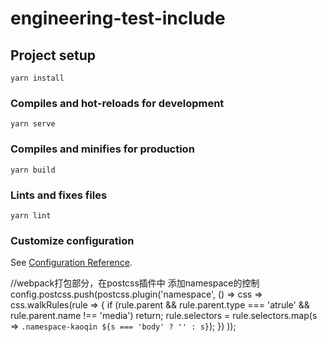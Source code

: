 # engineering-test-include

## Project setup
```
yarn install
```

### Compiles and hot-reloads for development
```
yarn serve
```

### Compiles and minifies for production
```
yarn build
```

### Lints and fixes files
```
yarn lint
```

### Customize configuration
See [Configuration Reference](https://cli.vuejs.org/config/).


//webpack打包部分，在postcss插件中 添加namespace的控制
config.postcss.push(postcss.plugin('namespace', () => css =>
  css.walkRules(rule => {
    if (rule.parent && rule.parent.type === 'atrule' && rule.parent.name !== 'media') return;
    rule.selectors = rule.selectors.map(s => `.namespace-kaoqin ${s === 'body' ? '' : s}`);
  })
));